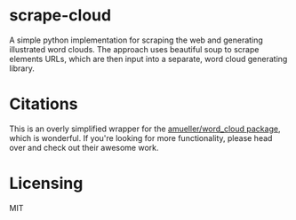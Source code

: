 # scrape-cloud
A simple python implementation for scraping the web and generating illustrated word clouds. The approach uses beautiful soup to scrape elements URLs, which are then input into a separate, word cloud generating library.


# Citations
This is an overly simplified wrapper for the [amueller/word_cloud package](https://github.com/amueller/word_cloud), which is wonderful. If you're looking for more functionality, please head over and check out their awesome work.

# Licensing
MIT
